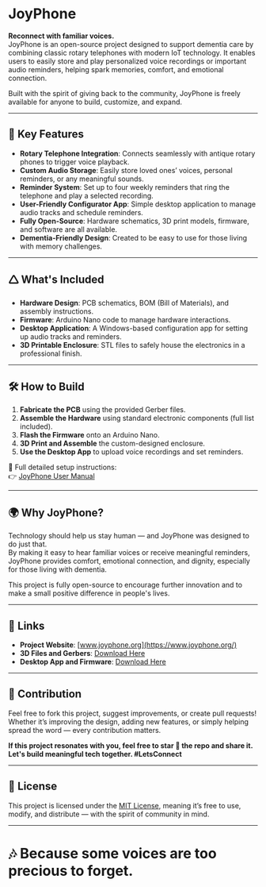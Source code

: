 # JoyPhone

**Reconnect with familiar voices.**  
JoyPhone is an open-source project designed to support dementia care by combining classic rotary telephones with modern IoT technology. It enables users to easily store and play personalized voice recordings or important audio reminders, helping spark memories, comfort, and emotional connection.

Built with the spirit of giving back to the community, JoyPhone is freely available for anyone to build, customize, and expand.

---

## 🌟 Key Features

- **Rotary Telephone Integration**: Connects seamlessly with antique rotary phones to trigger voice playback.
- **Custom Audio Storage**: Easily store loved ones’ voices, personal reminders, or any meaningful sounds.
- **Reminder System**: Set up to four weekly reminders that ring the telephone and play a selected recording.
- **User-Friendly Configurator App**: Simple desktop application to manage audio tracks and schedule reminders.
- **Fully Open-Source**: Hardware schematics, 3D print models, firmware, and software are all available.
- **Dementia-Friendly Design**: Created to be easy to use for those living with memory challenges.

---

## 🛆 What's Included

- **Hardware Design**: PCB schematics, BOM (Bill of Materials), and assembly instructions.
- **Firmware**: Arduino Nano code to manage hardware interactions.
- **Desktop Application**: A Windows-based configuration app for setting up audio tracks and reminders.
- **3D Printable Enclosure**: STL files to safely house the electronics in a professional finish.

---

## 🛠️ How to Build

1. **Fabricate the PCB** using the provided Gerber files.
2. **Assemble the Hardware** using standard electronic components (full list included).
3. **Flash the Firmware** onto an Arduino Nano.
4. **3D Print and Assemble** the custom-designed enclosure.
5. **Use the Desktop App** to upload voice recordings and set reminders.

📖 Full detailed setup instructions:  
👉 [JoyPhone User Manual](https://www.joyphone.org/)

---

## 🌍 Why JoyPhone?

Technology should help us stay human — and JoyPhone was designed to do just that.  
By making it easy to hear familiar voices or receive meaningful reminders, JoyPhone provides comfort, emotional connection, and dignity, especially for those living with dementia.

This project is fully open-source to encourage further innovation and to make a small positive difference in people's lives.

---

## 📌 Links

- **Project Website**: [www.joyphone.org](https://www.joyphone.org/)
- **3D Files and Gerbers**: [Download Here](https://drive.google.com/drive/folders/1EbqTdwoyN0OnFzra5CAWNa3UJK3VrqSy)
- **Desktop App and Firmware**: [Download Here](https://drive.google.com/drive/folders/1fSSKKqYI9pKd9mEBdmHibf5PgDpyHGRR)

---

## 🤝 Contribution

Feel free to fork this project, suggest improvements, or create pull requests!  
Whether it’s improving the design, adding new features, or simply helping spread the word — every contribution matters.

**If this project resonates with you, feel free to star 🌟 the repo and share it. Let's build meaningful tech together. #LetsConnect**

---

## 📜 License

This project is licensed under the [MIT License](LICENSE), meaning it’s free to use, modify, and distribute — with the spirit of community in mind.

---

# 🎶 Because some voices are too precious to forget.
